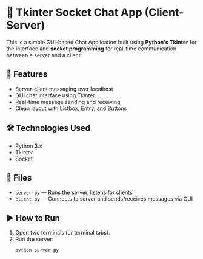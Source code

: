 # 💬 Tkinter Socket Chat App (Client-Server)

This is a simple GUI-based Chat Application built using **Python's Tkinter** for the interface and **socket programming** for real-time communication between a server and a client.

## 🚀 Features
- Server-client messaging over localhost
- GUI chat interface using Tkinter
- Real-time message sending and receiving
- Clean layout with Listbox, Entry, and Buttons

## 🛠 Technologies Used
- Python 3.x
- Tkinter
- Socket

## 📁 Files
- `server.py` — Runs the server, listens for clients
- `client.py` — Connects to server and sends/receives messages via GUI

## ▶️ How to Run

1. Open two terminals (or terminal tabs).
2. Run the server:
   ```bash
   python server.py
